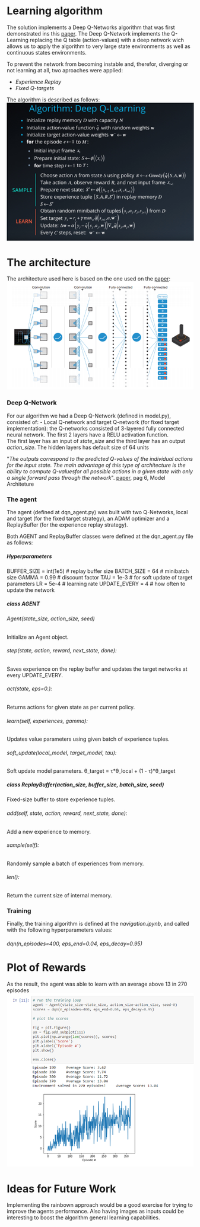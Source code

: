 # Learning algorithm  
The solution implements a Deep Q-Networks algorithm that was first demonstrated ins this [paper](https://storage.googleapis.com/deepmind-media/dqn/DQNNaturePaper.pdf).
The Deep Q-Network implements the Q-Learning replacing the Q table (action-values) with a deep network wich allows us to apply the algorithm to very large state environments as well as continuous states environments.
  
  To prevent the network from becoming instable and, therefor, diverging or not learning at all, two aproaches were applied:
  - *Experience Replay*
  - *Fixed Q-targets*
  
  The algorithm is described as follows:
  ![Algorithm](/images/algorithm.PNG)
  
  
 # The architecture
  The architecture used here is based on the one used on the [paper](https://storage.googleapis.com/deepmind-media/dqn/DQNNaturePaper.pdf):
  ![Architecture](/images/architecturePNG.PNG)
  
 ### Deep Q-Network  
 For our algorithm we had a Deep Q-Network (defined in model.py), consisted of:
    - Local Q-network and target Q-network (for fixed target implementation): the Q-networks consisted of 3-layered fully connected neural network. The first 2 layers have a RELU activation function.   
    The first layer has an input of _state_size_ and the third layer has an output _action_size_. The hidden layers has default size of 64 units 
  
"_The outputs correspond to the predicted Q-values of the individual actions for the input state. The main advantage of this type of architecture is the ability to compute Q-valuesfor all possible actions in a given state with only a single forward pass through the network_". [paper](https://storage.googleapis.com/deepmind-media/dqn/DQNNaturePaper.pdf), pag 6, Model Architeture

  ### The agent   
  The agent (defined at dqn_agent.py) was built with two Q-Networks, local and target (for the fixed target strategy), an ADAM optimizer and a ReplayBuffer (for the experience replay strategy).
     
  Both AGENT and ReplayBuffer classes were defined at the dqn_agent.py file as follows:   
  ##### *Hyperparameters*
  BUFFER_SIZE = int(1e5)  # replay buffer size
  BATCH_SIZE = 64         # minibatch size
  GAMMA = 0.99            # discount factor
  TAU = 1e-3              # for soft update of target parameters
  LR = 5e-4               # learning rate 
  UPDATE_EVERY = 4        # how often to update the network
    
  ##### class AGENT   
  ###### *Agent(state_size, action_size, seed)*  
  Initialize an Agent object.  

  ###### *step*(state, action, reward, next_state, done):
  Saves experience on the replay buffer and updates the target networks at every UPDATE_EVERY.
      
  ###### *act*(state, eps=0.):
  Returns actions for given state as per current policy.
  
  ###### *learn*(self, experiences, gamma):
  Updates value parameters using given batch of experience tuples.
  
  ###### *soft_update*(local_model, target_model, tau):
  Soft update model parameters.
        θ_target = τ*θ_local + (1 - τ)*θ_target  
        
          
  ##### *class ReplayBuffer*(action_size, buffer_size, batch_size, seed)  
  Fixed-size buffer to store experience tuples.  
      
  ###### *add*(self, state, action, reward, next_state, done):  
  Add a new experience to memory.  
      
  ###### *sample*(self):  
  Randomly sample a batch of experiences from memory.  
    
  ###### *len*():  
  Return the current size of internal memory.
    
      
   ### Training
   Finally, the training algorithm is defined at the *navigation.ipynb*, and called with the following hyperparameters values:  
   ###### *dqn*(n_episodes=400, eps_end=0.04, eps_decay=0.95)
   
   # Plot of Rewards
   As the result, the agent was able to learn with an average above 13 in 270 episodes   
   ![PLOT](/images/Plot.PNG)
   
   # Ideas for Future Work
   Implementing the rainbown approach would be a good exercise for trying to improve the agents performance. Also having images as inputs could be interesting to boost the algorithm general learning capabilities.
